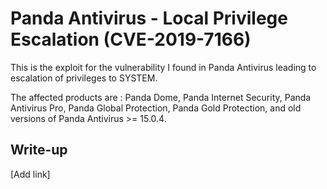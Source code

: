 # Panda Antivirus - Local Privilege Escalation (CVE-2019-7166)
This is the exploit for the vulnerability I found in Panda Antivirus leading to escalation of privileges to SYSTEM.

The affected products are : Panda Dome, Panda Internet Security, Panda Antivirus Pro, Panda Global Protection, Panda Gold Protection, and old versions of Panda Antivirus >= 15.0.4.

## Write-up
[Add link]
